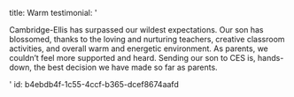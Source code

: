 title: Warm
testimonial: '<p>Cambridge-Ellis has surpassed our wildest expectations. Our son has blossomed, thanks to the loving and nurturing teachers, creative classroom activities, and overall warm and energetic environment. As parents, we couldn’t feel more supported and heard. Sending our son to CES is, hands-down, the best decision we have made so far as parents.</p>'
id: b4ebdb4f-1c55-4ccf-b365-dcef8674aafd
